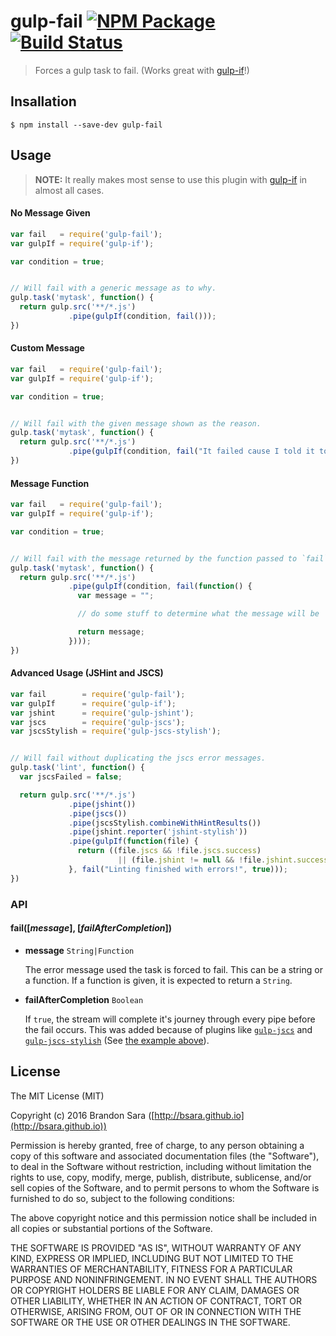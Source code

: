 # gulp-fail [![NPM Package](https://img.shields.io/npm/v/gulp-fail.svg?style=flat-square)](https://www.npmjs.com/package/gulp-fail) [![Build Status](https://img.shields.io/travis/bsara/gulp-fail.svg?style=flat-square)](https://travis-ci.org/bsara/gulp-fail)

> Forces a gulp task to fail. (Works great with [gulp-if][gi]!)



## Insallation

    $ npm install --save-dev gulp-fail



## Usage

> **NOTE:** It really makes most sense to use this plugin with [gulp-if][gi] in almost all cases.


#### No Message Given

```javascript
var fail   = require('gulp-fail');
var gulpIf = require('gulp-if');

var condition = true;


// Will fail with a generic message as to why.
gulp.task('mytask', function() {
  return gulp.src('**/*.js')
             .pipe(gulpIf(condition, fail()));
})
```


#### Custom Message

```javascript
var fail   = require('gulp-fail');
var gulpIf = require('gulp-if');

var condition = true;


// Will fail with the given message shown as the reason.
gulp.task('mytask', function() {
  return gulp.src('**/*.js')
             .pipe(gulpIf(condition, fail("It failed cause I told it to! ...Hooray?")));
})
```


#### Message Function

```javascript
var fail   = require('gulp-fail');
var gulpIf = require('gulp-if');

var condition = true;


// Will fail with the message returned by the function passed to `fail`.
gulp.task('mytask', function() {
  return gulp.src('**/*.js')
             .pipe(gulpIf(condition, fail(function() {
               var message = "";

               // do some stuff to determine what the message will be

               return message;
             })));
})
```


#### Advanced Usage (JSHint and JSCS)

```javascript
var fail        = require('gulp-fail');
var gulpIf      = require('gulp-if');
var jshint      = require('gulp-jshint');
var jscs        = require('gulp-jscs');
var jscsStylish = require('gulp-jscs-stylish');


// Will fail without duplicating the jscs error messages.
gulp.task('lint', function() {
  var jscsFailed = false;

  return gulp.src('**/*.js')
             .pipe(jshint())
             .pipe(jscs())
             .pipe(jscsStylish.combineWithHintResults())
             .pipe(jshint.reporter('jshint-stylish'))
             .pipe(gulpIf(function(file) {
               return ((file.jscs && !file.jscs.success)
                        || (file.jshint != null && !file.jshint.success));
             }, fail("Linting finished with errors!", true)));
})
```



### API

#### fail([_message_], [_failAfterCompletion_])

- **message** `String|Function`

  The error message used the task is forced to fail. This can be a string or a function.
  If a function is given, it is expected to return a `String`.

- **failAfterCompletion** `Boolean`

  If `true`, the stream will complete it's journey through every pipe before the fail occurs.
  This was added because of plugins like [`gulp-jscs`](https://www.npmjs.com/package/gulp-jscs)
  and [`gulp-jscs-stylish`](https://www.npmjs.com/package/gulp-jscs-stylish) (See [the example
  above](#advanced-usage-jshint-and-jscs)).



## License

The MIT License (MIT)

Copyright (c) 2016 Brandon Sara ([http://bsara.github.io](http://bsara.github.io))

Permission is hereby granted, free of charge, to any person obtaining a copy
of this software and associated documentation files (the "Software"), to deal
in the Software without restriction, including without limitation the rights
to use, copy, modify, merge, publish, distribute, sublicense, and/or sell
copies of the Software, and to permit persons to whom the Software is
furnished to do so, subject to the following conditions:

The above copyright notice and this permission notice shall be included in
all copies or substantial portions of the Software.

THE SOFTWARE IS PROVIDED "AS IS", WITHOUT WARRANTY OF ANY KIND, EXPRESS OR
IMPLIED, INCLUDING BUT NOT LIMITED TO THE WARRANTIES OF MERCHANTABILITY,
FITNESS FOR A PARTICULAR PURPOSE AND NONINFRINGEMENT. IN NO EVENT SHALL THE
AUTHORS OR COPYRIGHT HOLDERS BE LIABLE FOR ANY CLAIM, DAMAGES OR OTHER
LIABILITY, WHETHER IN AN ACTION OF CONTRACT, TORT OR OTHERWISE, ARISING FROM,
OUT OF OR IN CONNECTION WITH THE SOFTWARE OR THE USE OR OTHER DEALINGS IN
THE SOFTWARE.






[gi]: https://www.npmjs.com/package/gulp-if "gulp-if plugin"
